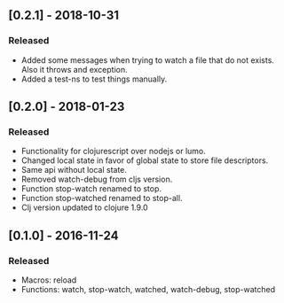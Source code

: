 ## [0.2.1] - 2018-10-31
### Released
- Added some messages when trying to watch a file that do not exists. Also it throws and exception.
- Added a test-ns to test things manually.

## [0.2.0] - 2018-01-23
### Released
- Functionality for clojurescript over nodejs or lumo.
- Changed local state in favor of global state to store file descriptors.
- Same api without local state.
- Removed watch-debug from cljs version.
- Function stop-watch renamed to stop.
- Function stop-watched renamed to stop-all.
- Clj version updated to clojure 1.9.0

## [0.1.0] - 2016-11-24
### Released
- Macros: reload
- Functions: watch, stop-watch, watched, watch-debug, stop-watched
